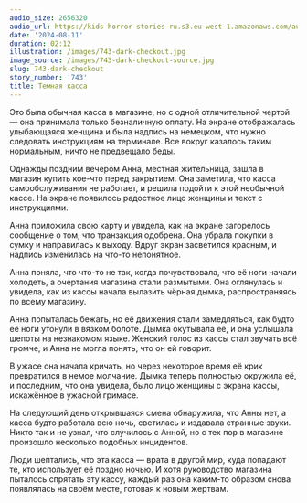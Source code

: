 ```yaml
---
audio_size: 2656320
audio_url: https://kids-horror-stories-ru.s3.eu-west-1.amazonaws.com/audio/743-dark-checkout.mp3
date: '2024-08-11'
duration: 02:12
illustration: /images/743-dark-checkout.jpg
image_source: /images/743-dark-checkout-source.jpg
slug: 743-dark-checkout
story_number: '743'
title: Темная касса
---
```


Это была обычная касса в магазине, но с одной отличительной чертой — она принимала только безналичную оплату. На экране отображалась улыбающаяся женщина и была надпись на немецком, что нужно следовать инструкциям на терминале. Все вокруг казалось таким нормальным, ничто не предвещало беды.

Однажды поздним вечером Анна, местная жительница, зашла в магазин купить кое-что перед закрытием. Она заметила, что касса самообслуживания не работает, и решила подойти к этой необычной кассе. На экране появилось радостное лицо женщины и текст с инструкциями.

Анна приложила свою карту и увидела, как на экране загорелось сообщение о том, что транзакция одобрена. Она убрала покупки в сумку и направилась к выходу. Вдруг экран засветился красным, и надпись изменилась на что-то непонятное.

Анна поняла, что что-то не так, когда почувствовала, что её ноги начали холодеть, а очертания магазина стали размытыми. Она оглянулась и увидела, как из кассы начала вылазить чёрная дымка, распространяясь по всему магазину.

Анна попыталась бежать, но её движения стали замедляться, как будто её ноги утонули в вязком болоте. Дымка окутывала её, и она услышала шепоты на незнакомом языке. Женский голос из кассы стал звучать всё громче, и Анна не могла понять, что он ей говорит.

В ужасе она начала кричать, но через некоторое время её крик превратился в немое молчание. Дымка теперь полностью окружила её, и последним, что она увидела, было лицо женщины с экрана кассы, искажённое в ужасной гримасе.

На следующий день открывшаяся смена обнаружила, что Анны нет, а касса будто работала всю ночь, светилась и издавала странные звуки. Никто так и не узнал, что случилось с Анной, но с тех пор в магазине произошло несколько подобных инцидентов.

Люди шептались, что эта касса — врата в другой мир, куда попадают те, кто использует её поздно ночью. И хотя руководство магазина пыталось спрятать эту кассу, каждый раз она каким-то образом снова появлялась на своём месте, готовая к новым жертвам.